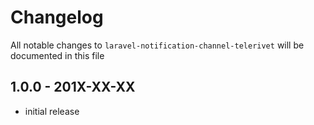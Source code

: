 # Changelog

All notable changes to `laravel-notification-channel-telerivet` will be documented in this file

## 1.0.0 - 201X-XX-XX

- initial release
